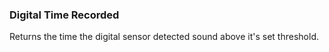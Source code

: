 ### Digital Time Recorded

Returns the time the digital sensor detected sound above it's set threshold.
